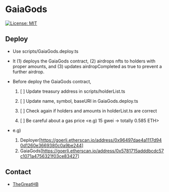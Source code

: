 # GaiaGods

[![License: MIT](https://img.shields.io/badge/License-MIT-yellow.svg)](https://opensource.org/licenses/MIT)

## Deploy

- Use scripts/GaiaGods.deploy.ts

- It (1) deploys the GaiaGods contract, (2) airdrops nfts to holders with proper amounts, and (3) updates airdropCompleted as true to prevent a further airdrop.
- Before deploy the GaiaGods contract,

  1. [ ] Update treasury address in scripts/holderList.ts

  2. [ ] Update name, symbol, baseURI in GaiaGods.deploy.ts
  3. [ ] Check again if holders and amounts in holderList.ts are correct
  4. [ ] Be careful about a gas price <e.g) 15 gwei -> totally 0.585 ETH>

- e.g)
  1. Deployer[https://goerli.etherscan.io/address/0x96497dae4a1117d940d1260e3669380c0a9be244]
  2. GaiaGods[https://goerli.etherscan.io/address/0x5781715adddbcdc57c1071a4756321f03ce83427]

## Contact

- [TheGreatHB](https://twitter.com/TheGreatHB_/)
